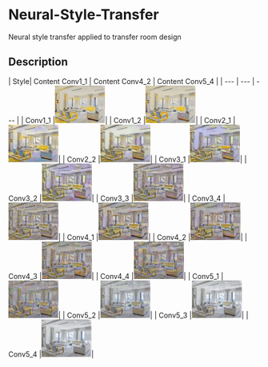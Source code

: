 # Neural-Style-Transfer
Neural style transfer applied to transfer room design

## Description
| Style| Content Conv1_1 | Content Conv4_2 | Content Conv5_4 |
| --- | --- | --- |
| Conv1_1 |<img src="Images/Style1/C-Conv1_1/c-conv1_1_s-conv1_1.jpg" width="100">|
| Conv1_2 |<img src="Images/Style1/C-Conv1_1/c-conv1_1_s-conv1_2.jpg" width="100">|
| Conv2_1 |<img src="Images/Style1/C-Conv1_1/c-conv1_1_s-conv2_1.jpg" width="100">|
| Conv2_2 |<img src="Images/Style1/C-Conv1_1/c-conv1_1_s-conv2_2.jpg" width="100">|
| Conv3_1 |<img src="Images/Style1/C-Conv1_1/c-conv1_1_s-conv3_1.jpg" width="100">|
| Conv3_2 |<img src="Images/Style1/C-Conv1_1/c-conv1_1_s-conv3_2.jpg" width="100">|
| Conv3_3 |<img src="Images/Style1/C-Conv1_1/c-conv1_1_s-conv3_3.jpg" width="100">|
| Conv3_4 |<img src="Images/Style1/C-Conv1_1/c-conv1_1_s-conv3_4.jpg" width="100">|
| Conv4_1 |<img src="Images/Style1/C-Conv1_1/c-conv1_1_s-conv4_1.jpg" width="100">|
| Conv4_2 |<img src="Images/Style1/C-Conv1_1/c-conv1_1_s-conv4_2.jpg" width="100">|
| Conv4_3 |<img src="Images/Style1/C-Conv1_1/c-conv1_1_s-conv4_3.jpg" width="100">|
| Conv4_4 |<img src="Images/Style1/C-Conv1_1/c-conv1_1_s-conv4_4.jpg" width="100">|
| Conv5_1 |<img src="Images/Style1/C-Conv1_1/c-conv1_1_s-conv5_1.jpg" width="100">|
| Conv5_2 |<img src="Images/Style1/C-Conv1_1/c-conv1_1_s-conv5_2.jpg" width="100">|
| Conv5_3 |<img src="Images/Style1/C-Conv1_1/c-conv1_1_s-conv5_3.jpg" width="100">|
| Conv5_4 |<img src="Images/Style1/C-Conv1_1/c-conv1_1_s-conv5_4.jpg" width="100">|
